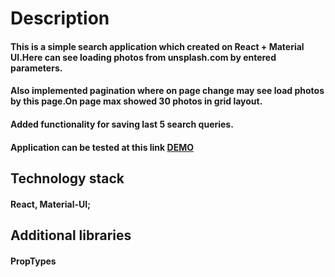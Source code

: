 # Description 
#### This is a simple search application which created on React + Material UI.Here can see loading photos from unsplash.com by entered parameters.
#### Also implemented pagination where on page change may see load photos by this page.On page max showed 30 photos in grid layout.
#### Added functionality for saving last 5 search queries.
#### Application can be tested at this link [DEMO](https://oleksii25.github.io/unsplash-image-search/)
## Technology stack
#### React, Material-UI;
## Additional libraries
#### PropTypes


